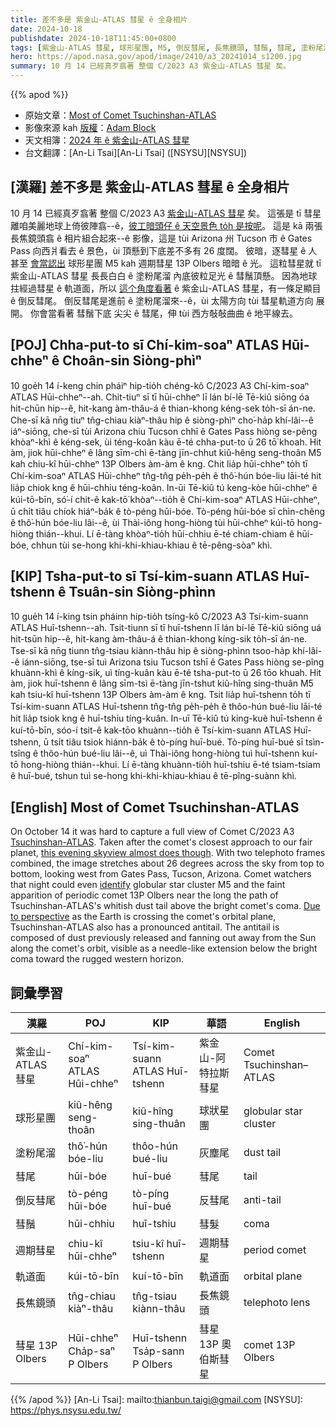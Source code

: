 ```yaml
---
title: 差不多是 紫金山-ATLAS 彗星 ê 全身相片
date: 2024-10-18
publishdate: 2024-10-18T11:45:00+0800
tags: [紫金山-ATLAS 彗星, 球形星團, M5, 倒反彗尾, 長焦鏡頭, 彗鬚, 彗尾, 塗粉尾溜, 週期性彗星, 彗星 13P Olbers, 軌道面]
hero: https://apod.nasa.gov/apod/image/2410/a3_20241014_s1200.jpg
summary: 10 月 14 已經真歹翕著 整個 C/2023 A3 紫金山-ATLAS 彗星 矣。
---
```


{{% apod %}}

- 原始文章：[Most of Comet Tsuchinshan-ATLAS](https://apod.nasa.gov/apod/ap241018.html)
- 影像來源 kah [版權][copyright]：[Adam Block](https://www.adamblockphotos.com/contact.html)
- 天文相簿：[2024 年 ê 紫金山-ATLAS 彗星](https://www.facebook.com/media/set/?vanity=APOD.Sky&set=a.516503464411569)
- 台文翻譯：[An-Li Tsai][An-Li Tsai] ([NSYSU][NSYSU])

## [漢羅] 差不多是 紫金山-ATLAS 彗星 ê 全身相片
10 月 14 已經真歹翕著 整個 C/2023 A3 [紫金山-ATLAS 彗星][Tsuchinshan-ATLAS] 矣。
這張是 tī 彗星離咱美麗地球上倚彼陣翕--ê，[彼工暗頭仔 ê 天空景色 to̍h 是按呢][this evening skyview almost does though]。
這是 kā 兩張長焦鏡頭翕 ê 相片組合起來--ê 影像，這是 tùi Arizona 州 Tucson 市 ê Gates Pass 向西爿看去 ê 景色，ùi 頂懸到下底差不多有 26 度闊。
彼暗，逐彗星 ê 人甚至 [會當認出][identify] 球形星團 M5 kah 週期彗星 13P Olbers 暗暗 ê 光。
這粒彗星就 tī 紫金山-ATLAS 彗星 長長白白 ê 塗粉尾溜 內底彼粒足光 ê 彗鬚頂懸。
因為地球拄經過彗星 ê 軌道面，所以 [這个角度看著][Due to perspective] ê 紫金山-ATLAS 彗星，有一條足顯目 ê 倒反彗尾。
倒反彗尾是進前 ê 塗粉尾溜來--ê，ùi 太陽方向 tùi 彗星軌道方向 展開。
你會當看著 彗鬚下底 尖尖 ê 彗尾，伸 tùi 西方敧敧曲曲 ê 地平線去。

## [POJ] Chha-put-to sī Chí-kim-soaⁿ ATLAS Hūi-chheⁿ ê Choân-sin Siòng-phìⁿ
10 goe̍h 14 í-keng chin pháiⁿ hip-tio̍h chéng-kô C/2023 A3 Chí-kim-soaⁿ ATLAS Hūi-chheⁿ--ah.
Chit-tiuⁿ sī tī hūi-chheⁿ lī lán bí-lē Tē-kiû siōng óa hit-chūn hip--ê, hit-kang àm-thâu-á ê thian-khong kéng-sek to̍h-sī án-ne.
Che-sī kā nn̄g tiuⁿ tn̂g-chiau kiàⁿ-thâu hip ê siòng-phìⁿ cho͘-ha̍p khí-lâi--ê iáⁿ-siōng, che-sī tùi Arizona chiu Tucson chhī ê Gates Pass hiòng se-pêng khòaⁿ-khì ê kéng-sek, ùi téng-koân kàu ē-té chha-put-to ū 26 tō͘ khoah.
Hit àm, jiok hūi-chheⁿ ê lâng sīm-chì ē-tàng jīn-chhut kiû-hêng seng-thoân M5 kah chiu-kî hūi-chheⁿ 13P Olbers àm-àm ê kng.
Chit lia̍p hūi-chheⁿ to̍h tī Chí-kim-soaⁿ ATLAS Hūi-chheⁿ tn̂g-tn̂g pe̍h-pe̍h ê thô͘-hún bóe-liu lāi-té hit lia̍p chiok kng ê hūi-chhiu téng-koân.
In-ūi Tē-kiû tú keng-kòe hūi-chheⁿ ê kúi-tō-bīn, só͘-í chit-ê kak-tō͘ khòaⁿ--tio̍h ê Chí-kim-soaⁿ ATLAS Hūi-chheⁿ, ū chi̍t tiâu chiok hiáⁿ-ba̍k ê tò-péng hūi-bóe.
Tò-péng hūi-bóe sī chìn-chêng ê thô͘-hún bóe-liu lâi--ê, ùi Thài-iông hong-hiòng tùi hūi-chheⁿ kúi-tō hong-hiòng thián--khui.
Lí ē-tàng khòaⁿ-tio̍h hūi-chhiu ē-té chiam-chiam ê hūi-bóe, chhun tùi se-hong khi-khi-khiau-khiau ê tē-pêng-sòaⁿ khì.

## [KIP] Tsha-put-to sī Tsí-kim-suann ATLAS Huī-tshenn ê Tsuân-sin Siòng-phìnn
10 gue̍h 14 í-king tsin pháinn hip-tio̍h tsíng-kô C/2023 A3 Tsí-kim-suann ATLAS Huī-tshenn--ah.
Tsit-tiunn sī tī huī-tshenn lī lán bí-lē Tē-kiû siōng uá hit-tsūn hip--ê, hit-kang àm-thâu-á ê thian-khong kíng-sik to̍h-sī án-ne.
Tse-sī kā nn̄g tiunn tn̂g-tsiau kiànn-thâu hip ê siòng-phìnn tsoo-ha̍p khí-lâi--ê iánn-siōng, tse-sī tuì Arizona tsiu Tucson tshī ê Gates Pass hiòng se-pîng khuànn-khì ê kíng-sik, uì tíng-kuân kàu ē-té tsha-put-to ū 26 tōo khuah.
Hit àm, jiok huī-tshenn ê lâng sīm-tsì ē-tàng jīn-tshut kiû-hîng sing-thuân M5 kah tsiu-kî huī-tshenn 13P Olbers àm-àm ê kng.
Tsit lia̍p huī-tshenn to̍h tī Tsí-kim-suann ATLAS Huī-tshenn tn̂g-tn̂g pe̍h-pe̍h ê thôo-hún bué-liu lāi-té hit lia̍p tsiok kng ê huī-tshiu tíng-kuân.
In-uī Tē-kiû tú king-kuè huī-tshenn ê kuí-tō-bīn, sóo-í tsit-ê kak-tōo khuànn--tio̍h ê Tsí-kim-suann ATLAS Huī-tshenn, ū tsi̍t tiâu tsiok hiánn-ba̍k ê tò-píng huī-bué.
Tò-píng huī-bué sī tsìn-tsîng ê thôo-hún bué-liu lâi--ê, uì Thài-iông hong-hiòng tuì huī-tshenn kuí-tō hong-hiòng thián--khui.
Lí ē-tàng khuànn-tio̍h huī-tshiu ē-té tsiam-tsiam ê huī-bué, tshun tuì se-hong khi-khi-khiau-khiau ê tē-pîng-suànn khì.

## [English] Most of Comet Tsuchinshan-ATLAS
On October 14 it was hard to capture a full view of Comet C/2023 A3 [Tsuchinshan-ATLAS][Tsuchinshan-ATLAS].
Taken after the comet's closest approach to our fair planet, [this evening skyview almost does though][this evening skyview almost does though].
With two telephoto frames combined, the image stretches about 26 degrees across the sky from top to bottom, looking west from Gates Pass, Tucson, Arizona.
Comet watchers that night could even [identify][identify] globular star cluster M5 and the faint apparition of periodic comet 13P Olbers near the long the path of Tsuchinshan-ATLAS's whitish dust tail above the bright comet's coma.
[Due to perspective][Due to perspective] as the Earth is crossing the comet's orbital plane, Tsuchinshan-ATLAS also has a pronounced antitail.
The antitail is composed of dust previously released and fanning out away from the Sun along the comet's orbit, visible as a needle-like extension below the bright coma toward the rugged western horizon.

## 詞彙學習
|漢羅|POJ|KIP|華語|English|
|-|-|-|-|-|
| 紫金山-ATLAS 彗星 | Chí-kim-soaⁿ ATLAS Hūi-chheⁿ | Tsí-kim-suann ATLAS Huī-tshenn | 紫金山-阿特拉斯 彗星 | Comet Tsuchinshan–ATLAS |
| 球形星團 | kiû-hêng seng-thoân | kiû-hîng sing-thuân | 球狀星團 | globular star cluster |
| 塗粉尾溜 | thô͘-hún bóe-liu | thôo-hún bué-liu | 灰塵尾 | dust tail |
| 彗尾 | hūi-bóe | huī-bué | 彗尾 | tail |
| 倒反彗尾 | tò-péng hūi-bóe | tò-píng huī-bué | 反彗尾 | anti-tail |
| 彗鬚 | hūi-chhiu | huī-tshiu | 彗髮 | coma |
| 週期彗星 | chiu-kî hūi-chheⁿ | tsiu-kî huī-tshenn | 週期彗星 | period comet |
| 軌道面 | kúi-tō-bīn | kuí-tō-bīn | 軌道面 | orbital plane |
| 長焦鏡頭 | tn̂g-chiau kiàⁿ-thâu | tn̂g-tsiau kiànn-thâu | 長焦鏡頭 | telephoto lens |
| 彗星 13P Olbers| Hūi-chheⁿ Cha̍p-saⁿ P Olbers | Huī-tshenn Tsa̍p-sann P Olbers | 彗星 13P 奧伯斯彗星 | comet 13P Olbers |

{{% /apod %}}
[An-Li Tsai]: mailto:thianbun.taigi@gmail.com
[NSYSU]: https://phys.nsysu.edu.tw/

[copyright]: https://apod.nasa.gov/apod/fap/lib/about_apod.html#srapply
[License3]: https://creativecommons.org/licenses/by/3.0/
[License2]:https://creativecommons.org/licenses/by-nc-nd/2.0/

[Tsuchinshan-ATLAS]:https://skyandtelescope.org/astronomy-news/comet-tsuchinshan-atlas-climbs-brightens-and-delights/
[this evening skyview almost does though]:https://www.adamblockphotos.com/c2023-a3-2024-10-14.html
[identify]:https://apod.nasa.gov/apod/image/2410/olbersM5detail.jpg
[Due to perspective]:https://apod.nasa.gov/apod/ap230127.html
